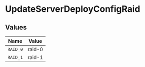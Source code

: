 # UpdateServerDeployConfigRaid


## Values

| Name     | Value    |
| -------- | -------- |
| `RAID_0` | raid-0   |
| `RAID_1` | raid-1   |